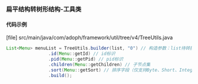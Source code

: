 ### 扁平结构转树形结构-工具类

#### 代码示例
[file] src/main/java/com/adoph/framework/util/tree/v4/TreeUtils.java
```java
List<Menu> menuList = TreeUtils.builder(list, "0") // 构造参数：list待转换集合，根节点父id
                .id(Menu::getId) // id标识
                .pid(Menu::getPid) // pid标识
                .children(Menu::getChildren) // 子节点集
                .sort(Menu::getSort) // 排序字段（仅支持Byte、Short、Integer、Long等数值类型）
                .build();
